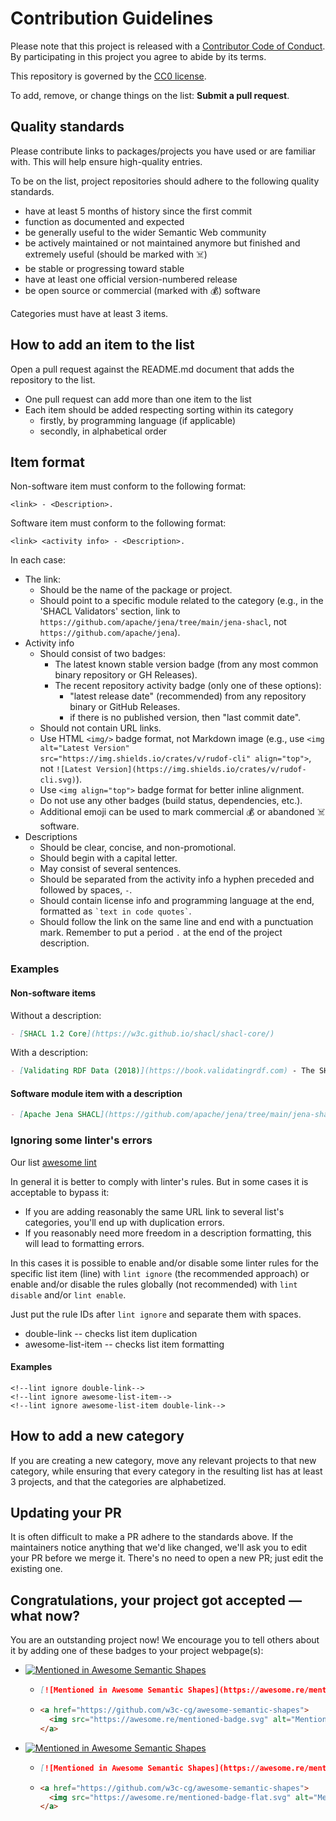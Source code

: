 # Contribution Guidelines

Please note that this project is released with a [Contributor Code of Conduct](CODE_OF_CONDUCT.md).
By participating in this project you agree to abide by its terms.

This repository is governed by the [CC0 license](https://creativecommons.org/publicdomain/zero/1.0/).

To add, remove, or change things on the list: **Submit a pull request**.

## Quality standards

Please contribute links to packages/projects you have used or are familiar with. This will help ensure high-quality entries.

To be on the list, project repositories should adhere to the following quality standards.

- have at least 5 months of history since the first commit
- function as documented and expected
- be generally useful to the wider Semantic Web community
- be actively maintained or not maintained anymore but finished and extremely useful (should be marked with ☠️)
- be stable or progressing toward stable
- have at least one official version-numbered release
- be open source or commercial (marked with 💰) software

Categories must have at least 3 items.

## How to add an item to the list

Open a pull request against the README.md document that adds the repository to the list.

- One pull request can add more than one item to the list
- Each item should be added respecting sorting within its category
  - firstly, by programming language (if applicable)
  - secondly, in alphabetical order

## Item format

Non-software item must conform to the following format:
```
<link> - <Description>.
```

Software item must conform to the following format:
```
<link> <activity info> - <Description>.
```

In each case:
- The link:
  - Should be the name of the package or project.
  - Should point to a specific module related to the category (e.g., in the 'SHACL Validators' section, link to `https://github.com/apache/jena/tree/main/jena-shacl`, not `https://github.com/apache/jena`).
- Activity info
  - Should consist of two badges:
    - The latest known stable version badge (from any most common binary repository or GH Releases).
    - The recent repository activity badge (only one of these options): 
      - "latest release date" (recommended) from any repository binary or GitHub Releases.
      - if there is no published version, then "last commit date".
  - Should not contain URL links.
  - Use HTML `<img/>` badge format, not Markdown image (e.g., use `<img alt="Latest Version" src="https://img.shields.io/crates/v/rudof-cli" align="top">`, not `![Latest Version](https://img.shields.io/crates/v/rudof-cli.svg)`).
  - Use `<img align="top">` badge format for better inline alignment.
  - Do not use any other badges (build status, dependencies, etc.).
  - Additional emoji can be used to mark commercial 💰 or abandoned ☠️ software.
- Descriptions
  - Should be clear, concise, and non-promotional.
  - Should begin with a capital letter.
  - May consist of several sentences.
  - Should be separated from the activity info a hyphen preceded and followed by spaces, ` - `.
  - Should contain license info and programming language at the end, formatted as ``` `text in code quotes` ```.
  - Should follow the link on the same line and end with a punctuation mark. Remember to put a period `.` at the end of the project description.

### Examples

#### Non-software items

Without a description:

```markdown
- [SHACL 1.2 Core](https://w3c.github.io/shacl/shacl-core/)
```

With a description:
```markdown
- [Validating RDF Data (2018)](https://book.validatingrdf.com) - The SHACL and ShEx book.
```

#### Software module item with a description

```markdown
- [Apache Jena SHACL](https://github.com/apache/jena/tree/main/jena-shacl) <img alt="Maven Central Version" src="https://img.shields.io/maven-central/v/org.apache.jena/jena-shacl" align="top"> <img alt="Maven Central Last Update" src="https://img.shields.io/maven-central/last-update/org.apache.jena/jena-shacl" align="top"> - Supports SHACL Core, SHACL-SPARQL; [docs](https://jena.apache.org/documentation/shacl/index.html); `Apache-2.0` license; `Java`.
```

### Ignoring some linter's errors

Our list [awesome lint](https://github.com/sindresorhus/awesome-lint)

In general it is better to comply with linter's rules. But in some cases it is acceptable to bypass it:
- If you are adding reasonably the same URL link to several list's categories, you'll end up with duplication errors.
- If you reasonably need more freedom in a description formatting, this will lead to formatting errors.

In this cases it is possible to enable and/or disable some linter rules for the specific list item (line) with ```lint ignore``` (the recommended approach) or enable and/or disable the rules globally (not recommended) with ```lint disable``` and/or ```lint enable```.

Just put the rule IDs after `lint ignore` and separate them with spaces.

- double-link -- checks list item duplication
- awesome-list-item -- checks list item formatting

#### Examples

```
<!--lint ignore double-link-->
<!--lint ignore awesome-list-item-->
<!--lint ignore awesome-list-item double-link-->
```

## How to add a new category

If you are creating a new category, move any relevant projects to that new category, while ensuring
that every category in the resulting list has at least 3 projects, and that the categories are alphabetized.

## Updating your PR

It is often difficult to make a PR adhere to the standards above.
If the maintainers notice anything that we'd like changed, we'll ask you to
edit your PR before we merge it. There's no need to open a new PR; just edit
the existing one.

## Congratulations, your project got accepted — what now?

You are an outstanding project now! We encourage you to tell others about it 
by adding one of these badges to your project webpage(s):
- [![Mentioned in Awesome Semantic Shapes](https://awesome.re/mentioned-badge.svg)](https://github.com/w3c-cg/awesome-semantic-shapes)  
  - ```md
    [![Mentioned in Awesome Semantic Shapes](https://awesome.re/mentioned-badge.svg)](https://github.com/w3c-cg/awesome-semantic-shapes)  
    ```
  - ```html
    <a href="https://github.com/w3c-cg/awesome-semantic-shapes">
      <img src="https://awesome.re/mentioned-badge.svg" alt="Mentioned in Awesome Semantic Shapes" style="max-width: 100%;">
    </a>
    ```

- [![Mentioned in Awesome Semantic Shapes](https://awesome.re/mentioned-badge-flat.svg)](https://github.com/w3c-cg/awesome-semantic-shapes)
  - ```md
    [![Mentioned in Awesome Semantic Shapes](https://awesome.re/mentioned-badge-flat.svg)](https://github.com/w3c-cg/awesome-semantic-shapes)
    ```
  - ```html
    <a href="https://github.com/w3c-cg/awesome-semantic-shapes">
      <img src="https://awesome.re/mentioned-badge-flat.svg" alt="Mentioned in Awesome Semantic Shapes" style="max-width: 100%;">
    </a>
    ```
